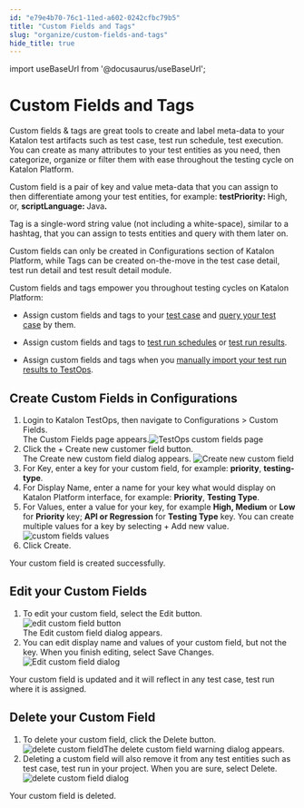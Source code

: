 ```yaml
---
id: "e79e4b70-76c1-11ed-a602-0242cfbc79b5"
title: "Custom Fields and Tags"
slug: "organize/custom-fields-and-tags"
hide_title: true
---
```

import useBaseUrl from '@docusaurus/useBaseUrl';


# <a id="concept-2460" class="anchor_top_offset"/><a id="ariaid-title1" class="anchor_top_offset"/>Custom Fields and  Tags

<p xmlns="http://www.w3.org/1999/xhtml" className="p">Custom fields &amp; tags are great tools to create and label meta-data   to your Katalon test artifacts such as test case, test run schedule, test execution. You can create as many   attributes to your test entities as you need, then categorize, organize or filter them with ease throughout the testing cycle on Katalon Platform. </p> 
<p xmlns="http://www.w3.org/1999/xhtml" className="p">Custom field is a pair of key and value meta-data that you can assign to then differentiate among your test entities, for example: <strong className="ph b">testPriority: </strong>High, or, <strong className="ph b">scriptLanguage: </strong>Java<strong className="ph b">.</strong></p> 
<p xmlns="http://www.w3.org/1999/xhtml" className="p">Tag is a single-word string  value (not including a white-space), similar to a hashtag, that you can assign to tests entities and query with them later on. </p> 
<p xmlns="http://www.w3.org/1999/xhtml" className="p">Custom fields can only be created in <span className="ph uicontrol">Configurations</span> section of Katalon Platform, while Tags can be created on-the-move in the test case detail, test run detail and test  result detail module. </p> 
<div xmlns="http://www.w3.org/1999/xhtml" className="p">Custom fields and tags empower you throughout testing cycles on <span className="ph">Katalon Platform</span>:<ul className="ul"><li className="li">Assign custom fields and tags to your <a className="xref" href="/docs/organize/manage-tests/test-case/add-custom-fields-and-tags-to-test-cases">test case</a> and <a className="xref" href="/docs/organize/manage-tests/test-case/search-a-test-case-by-custom-fields-and-tags">query your test case</a> by them.</li><li className="li"><p className="p">Assign custom fields and tags to <a className="xref" href="/docs/execute/schedule-test-execution/schedule-test-runs-in-testops#id_2">test run schedules</a> or <a className="xref" href="/docs/analyze/reports/view-test-reports/view-test-reports-in-katalon-testops/view-test-results-and-execution-logs-in-katalon-testops#task-6012">test run results</a>.</p></li><li className="li"><p className="p">Assign custom fields and tags when you <a className="xref" href="/docs/analyze/reports/upload-test-reports/upload-junit-and-katalon-studio-report-files-to-katalon-testops-manually">manually import your test run results to TestOps</a>.</p></li></ul></div>

## <a id="task-583" class="anchor_top_offset"/>Create Custom Fields in Configurations

<ol xmlns="http://www.w3.org/1999/xhtml" className="ol steps"><li className="li step stepexpand"><span className="ph cmd">Login to <span className="ph">Katalon TestOps</span>, then navigate to <span className="ph uicontrol">Configurations</span> &gt; <span className="ph uicontrol">Custom Fields</span>.</span><div className="itemgroup stepresult">The <span className="ph uicontrol">Custom Fields</span> page appears.<img className="image" src={useBaseUrl("/e0f40e90-76c1-11ed-a602-0242cfbc79b5.png")} alt="TestOps custom fields page" /></div></li><li className="li step stepexpand"><span className="ph cmd">Click the <span className="ph uicontrol">+ Create new customer field</span> button.</span><div className="itemgroup stepresult">The <span className="ph uicontrol">Create new custom field</span> dialog appears. <img className="image" src={useBaseUrl("/e65be060-76c1-11ed-a602-0242cfbc79b5.png")} alt="Create new custom field" /></div></li><li className="li step stepexpand"><span className="ph cmd">For <span className="ph uicontrol">Key</span>, enter a key for your custom field, for example: <strong className="ph b">priority</strong>, <strong className="ph b">testing-type</strong>.</span></li><li className="li step stepexpand"><span className="ph cmd">For <span className="ph uicontrol">Display Name</span>, enter a name for your key what would display on Katalon Platform interface, for example: <strong className="ph b">Priority</strong>, <strong className="ph b">Testing Type</strong>.</span></li><li className="li step stepexpand"><span className="ph cmd">For <span className="ph uicontrol">Values</span>, enter a value for your key, for example <strong className="ph b">High, Medium</strong> or <strong className="ph b">Low</strong> for <strong className="ph b">Priority</strong> key; <strong className="ph b">API or Regression</strong> for <strong className="ph b">Testing Type</strong> key. You can create multiple values for a key by selecting <span className="ph uicontrol">+ Add new value</span>.</span><div className="itemgroup info"><img className="image" src={useBaseUrl("/02188dd0-76c2-11ed-a602-0242cfbc79b5.png")} alt="custom fields values" /></div></li><li className="li step stepexpand"><span className="ph cmd">Click <span className="ph uicontrol">Create</span>. </span></li></ol> 
<section xmlns="http://www.w3.org/1999/xhtml" className="section result">Your custom field is created successfully. </section> 

## <a id="task-2690" class="anchor_top_offset"/>Edit your Custom Fields

<ol xmlns="http://www.w3.org/1999/xhtml" className="ol steps"><li className="li step stepexpand"><span className="ph cmd">To edit your custom field, select the <span className="ph uicontrol">Edit</span> button.</span><div className="itemgroup info"><img className="image" src={useBaseUrl("/fb3084a0-76c1-11ed-a602-0242cfbc79b5.png")} alt="edit custom field button" /></div><div className="itemgroup stepresult">The Edit custom field dialog appears. </div></li><li className="li step stepexpand"><span className="ph cmd">You can edit display name and values of your custom field,  but not the key. When you finish editing, select <span className="ph uicontrol">Save Changes</span>.<img className="image" src={useBaseUrl("/e24ac4f0-76c1-11ed-a602-0242cfbc79b5.png")} alt="Edit custom field dialog" /></span></li></ol> 
<section xmlns="http://www.w3.org/1999/xhtml" className="section result">Your custom field is updated and it will reflect in any test case, test run where it is assigned.</section> 

## <a id="task-9216" class="anchor_top_offset"/>Delete your Custom Field

<ol xmlns="http://www.w3.org/1999/xhtml" className="ol steps"><li className="li step stepexpand"><span className="ph cmd">To delete your custom field, click the <span className="ph uicontrol">Delete</span> button. </span><div className="itemgroup info"><img className="image" src={useBaseUrl("/e2cdfeb0-76c1-11ed-a602-0242cfbc79b5.png")} alt="delete custom field" />The delete custom field warning dialog appears.</div></li><li className="li step stepexpand"><span className="ph cmd">Deleting a custom field will also remove it  from any test entities such as test case, test run  in your project. When you are sure, select <span className="ph uicontrol">Delete</span>.</span><div className="itemgroup info"><img className="image" src={useBaseUrl("/e5eb9260-76c1-11ed-a602-0242cfbc79b5.png")} alt="delete custom field dialog" /></div></li></ol> 
<section xmlns="http://www.w3.org/1999/xhtml" className="section result">Your custom field is deleted.</section> 
